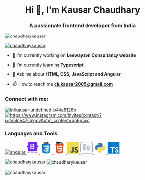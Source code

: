 
<h1 align="center">Hi 👋, I'm Kausar Chaudhary</h1>
<h3 align="center">A passionate frontend developer from India</h3>

<p align="left"> <img src="https://komarev.com/ghpvc/?username=chaudharykausar&label=Profile%20views&color=0e75b6&style=flat" alt="chaudharykausar" /> </p>

<p align="left"> <a href="https://github.com/ryo-ma/github-profile-trophy"><img src="https://github-profile-trophy.vercel.app/?username=chaudharykausar" alt="chaudharykausar" /></a> </p>

- 🔭 I’m currently working on **Leewayzon Consultancy website**

- 🌱 I’m currently learning **Typescript**

- 💬 Ask me about **HTML, CSS, JavaScript and Angular**

- 📫 How to reach me **ch.kausar2005@gmail.com**

<h3 align="left">Connect with me:</h3>
<p align="left">
<a href="https://linkedin.com/in/in/kausar-undefined-b44a8128b" target="blank"><img align="center" src="https://raw.githubusercontent.com/rahuldkjain/github-profile-readme-generator/master/src/images/icons/Social/linked-in-alt.svg" alt="in/kausar-undefined-b44a8128b" height="30" width="40" /></a>
<a href="https://instagram.com/https://www.instagram.com/invites/contact/?i=1n5lne470qkmv&utm_content=qn8p5qc" target="blank"><img align="center" src="https://raw.githubusercontent.com/rahuldkjain/github-profile-readme-generator/master/src/images/icons/Social/instagram.svg" alt="https://www.instagram.com/invites/contact/?i=1n5lne470qkmv&utm_content=qn8p5qc" height="30" width="40" /></a>
</p>

<h3 align="left">Languages and Tools:</h3>
<p align="left"> <a href="https://angular.io" target="_blank" rel="noreferrer"> <img src="https://angular.io/assets/images/logos/angular/angular.svg" alt="angular" width="40" height="40"/> </a> <a href="https://getbootstrap.com" target="_blank" rel="noreferrer"> <img src="https://raw.githubusercontent.com/devicons/devicon/master/icons/bootstrap/bootstrap-plain-wordmark.svg" alt="bootstrap" width="40" height="40"/> </a> <a href="https://www.w3schools.com/css/" target="_blank" rel="noreferrer"> <img src="https://raw.githubusercontent.com/devicons/devicon/master/icons/css3/css3-original-wordmark.svg" alt="css3" width="40" height="40"/> </a> <a href="https://www.w3.org/html/" target="_blank" rel="noreferrer"> <img src="https://raw.githubusercontent.com/devicons/devicon/master/icons/html5/html5-original-wordmark.svg" alt="html5" width="40" height="40"/> </a> <a href="https://developer.mozilla.org/en-US/docs/Web/JavaScript" target="_blank" rel="noreferrer"> <img src="https://raw.githubusercontent.com/devicons/devicon/master/icons/javascript/javascript-original.svg" alt="javascript" width="40" height="40"/> </a> <a href="https://www.photoshop.com/en" target="_blank" rel="noreferrer"> <img src="https://raw.githubusercontent.com/devicons/devicon/master/icons/photoshop/photoshop-line.svg" alt="photoshop" width="40" height="40"/> </a> <a href="https://www.python.org" target="_blank" rel="noreferrer"> <img src="https://raw.githubusercontent.com/devicons/devicon/master/icons/python/python-original.svg" alt="python" width="40" height="40"/> </a> <a href="https://www.typescriptlang.org/" target="_blank" rel="noreferrer"> <img src="https://raw.githubusercontent.com/devicons/devicon/master/icons/typescript/typescript-original.svg" alt="typescript" width="40" height="40"/> </a> </p>

<p><img align="left" src="https://github-readme-stats.vercel.app/api/top-langs?username=chaudharykausar&show_icons=true&locale=en&layout=compact" alt="chaudharykausar" /></p>

<p>&nbsp;<img align="center" src="https://github-readme-stats.vercel.app/api?username=chaudharykausar&show_icons=true&locale=en" alt="chaudharykausar" /></p>

<p><img align="center" src="https://github-readme-streak-stats.herokuapp.com/?user=chaudharykausar&" alt="chaudharykausar" /></p>



